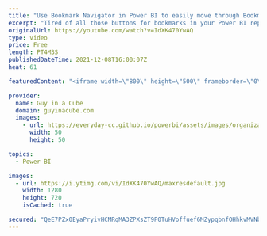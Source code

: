 ```yaml
---
title: "Use Bookmark Navigator in Power BI to easily move through Bookmarks"
excerpt: "Tired of all those buttons for bookmarks in your Power BI reports? Patrick shows you how to use the Bookmark Navigator to easily get going and get rid of all those buttons!  Create page and button navigators https://docs.microsoft.com/en-us/power-bi/create-reports/button-navigators  📢 Become a member:"
originalUrl: https://youtube.com/watch?v=IdXK470YwAQ
type: video
price: Free
length: PT4M3S
publishedDateTime: 2021-12-08T16:00:07Z
heat: 61

featuredContent: "<iframe width=\"800\" height=\"500\" frameborder=\"0\" src=\"https://www.youtube.com/embed/IdXK470YwAQ\" allow=\"accelerometer; autoplay; encrypted-media; gyroscope; picture-in-picture\" allowfullscreen></iframe>"

provider:
  name: Guy in a Cube
  domain: guyinacube.com
  images:
    - url: https://everyday-cc.github.io/powerbi/assets/images/organizations/guyinacube.com-50x50.jpg
      width: 50
      height: 50

topics:
  - Power BI

images:
  - url: https://i.ytimg.com/vi/IdXK470YwAQ/maxresdefault.jpg
    width: 1280
    height: 720
    isCached: true

secured: "QeE7PZx0EyaPryivHCMRqMA3ZPXsZT9P0TuHVoffuef6MZypqbnfOHhkvMVNbsJYT/8FNnLIBW6V3R/4aN0gROCy/yU7V53TukV74UphypTfI76rnEeaPSBeVYRcG2+7T/h6tmUGc5CB0c5ace9cu4HsAPgEOv8xiyIr/IzFjcEcE4hXkJCy2DLXgqNOHKVAiGmifzutYqTnESNSzFuQD+p1+gT5SKzIoZCMMja6c3JS1eQ4rvrZTOsmggNGbO7+U4K5qL9BkYdTrVhGEDGPgL9WaMr5UGQa20yE3BOWwLgX40DjpFdOl/DCmS0nsJQjFf/++ixEnIWcbvCF0NFxNUyAnB4DgmpaPqOjizYRWZyg0X+KPSgYnYP07dTogwnGve8vNj2tYWNAAPIcToP9d5lyaysfJfd5iF0DcHZr8IA=;aeOBt4bB2U8+3/aSUATq6g=="
---
```


